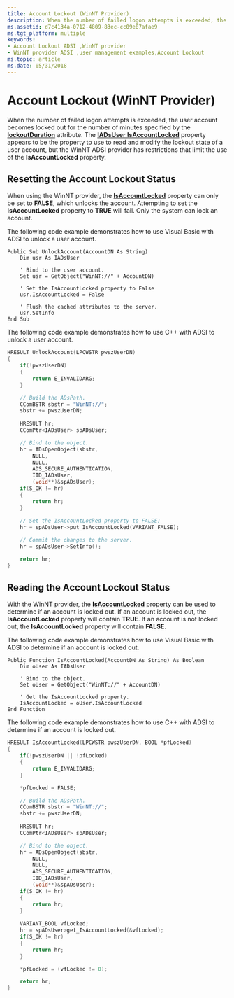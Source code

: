 ```yaml
---
title: Account Lockout (WinNT Provider)
description: When the number of failed logon attempts is exceeded, the user account becomes locked out for the number of minutes specified by the lockoutDuration attribute.
ms.assetid: d7c4134a-0712-4809-83ec-cc09e87afae9
ms.tgt_platform: multiple
keywords:
- Account Lockout ADSI ,WinNT provider
- WinNT provider ADSI ,user management examples,Account Lockout
ms.topic: article
ms.date: 05/31/2018
---
```


# Account Lockout (WinNT Provider)

When the number of failed logon attempts is exceeded, the user account becomes locked out for the number of minutes specified by the [**lockoutDuration**](/windows/desktop/ADSchema/a-lockoutduration) attribute. The [**IADsUser.IsAccountLocked**](iadsuser-property-methods.md) property appears to be the property to use to read and modify the lockout state of a user account, but the WinNT ADSI provider has restrictions that limit the use of the **IsAccountLocked** property.

## Resetting the Account Lockout Status

When using the WinNT provider, the [**IsAccountLocked**](iadsuser-property-methods.md) property can only be set to **FALSE**, which unlocks the account. Attempting to set the **IsAccountLocked** property to **TRUE** will fail. Only the system can lock an account.

The following code example demonstrates how to use Visual Basic with ADSI to unlock a user account.


```VB
Public Sub UnlockAccount(AccountDN As String)
    Dim usr As IADsUser
    
    ' Bind to the user account.
    Set usr = GetObject("WinNT://" + AccountDN)
    
    ' Set the IsAccountLocked property to False
    usr.IsAccountLocked = False
    
    ' Flush the cached attributes to the server.
    usr.SetInfo
End Sub
```



The following code example demonstrates how to use C++ with ADSI to unlock a user account.


```C++
HRESULT UnlockAccount(LPCWSTR pwszUserDN)
{
    if(!pwszUserDN)
    {
        return E_INVALIDARG;
    }

    // Build the ADsPath.
    CComBSTR sbstr = "WinNT://";
    sbstr += pwszUserDN;
    
    HRESULT hr;
    CComPtr<IADsUser> spADsUser;

    // Bind to the object.
    hr = ADsOpenObject(sbstr,
        NULL,
        NULL,
        ADS_SECURE_AUTHENTICATION,
        IID_IADsUser,
        (void**)&spADsUser);
    if(S_OK != hr)
    {
        return hr;
    }
    
    // Set the IsAccountLocked property to FALSE;
    hr = spADsUser->put_IsAccountLocked(VARIANT_FALSE);

    // Commit the changes to the server.
    hr = spADsUser->SetInfo();

    return hr;
}
```



## Reading the Account Lockout Status

With the WinNT provider, the [**IsAccountLocked**](iadsuser-property-methods.md) property can be used to determine if an account is locked out. If an account is locked out, the **IsAccountLocked** property will contain **TRUE**. If an account is not locked out, the **IsAccountLocked** property will contain **FALSE**.

The following code example demonstrates how to use Visual Basic with ADSI to determine if an account is locked out.


```VB
Public Function IsAccountLocked(AccountDN As String) As Boolean
    Dim oUser As IADsUser
    
    ' Bind to the object.
    Set oUser = GetObject("WinNT://" + AccountDN)
    
    ' Get the IsAccountLocked property.
    IsAccountLocked = oUser.IsAccountLocked
End Function
```



The following code example demonstrates how to use C++ with ADSI to determine if an account is locked out.


```C++
HRESULT IsAccountLocked(LPCWSTR pwszUserDN, BOOL *pfLocked)
{
    if(!pwszUserDN || !pfLocked)
    {
        return E_INVALIDARG;
    }

    *pfLocked = FALSE;

    // Build the ADsPath.
    CComBSTR sbstr = "WinNT://";
    sbstr += pwszUserDN;
    
    HRESULT hr;
    CComPtr<IADsUser> spADsUser;

    // Bind to the object.
    hr = ADsOpenObject(sbstr,
        NULL,
        NULL,
        ADS_SECURE_AUTHENTICATION,
        IID_IADsUser,
        (void**)&spADsUser);
    if(S_OK != hr)
    {
        return hr;
    }
    
    VARIANT_BOOL vfLocked;
    hr = spADsUser>get_IsAccountLocked(&vfLocked);
    if(S_OK != hr)
    {
        return hr;
    }

    *pfLocked = (vfLocked != 0);

    return hr;
}
```



 

 